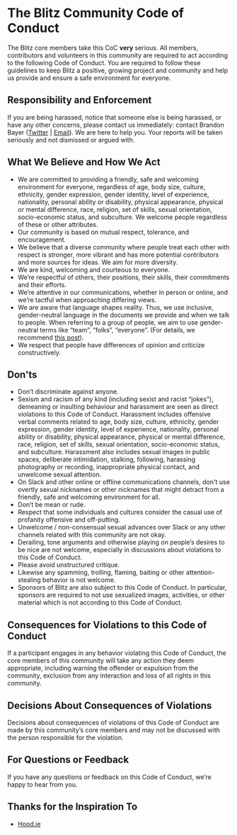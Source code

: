 # The Blitz Community Code of Conduct

The Blitz core members take this CoC **very** serious. All members, contributors and volunteers in this community are required to act according to the following Code of Conduct. You are required to follow these guidelines to keep Blitz a positive, growing project and community and help us provide and ensure a safe environment for everyone.

## Responsibility and Enforcement

If you are being harassed, notice that someone else is being harassed, or have any other concerns, please contact us immediately: contact Brandon Bayer ([Twitter](https://twitter.com/flybayer) | [Email](mailto:b@bayer.ws)). We are here to help you. Your reports will be taken seriously and not dismissed or argued with.

## What We Believe and How We Act

- We are committed to providing a friendly, safe and welcoming environment for everyone, regardless of age, body size, culture, ethnicity, gender expression, gender identity, level of experience, nationality, personal ability or disability, physical appearance, physical or mental difference, race, religion, set of skills, sexual orientation, socio-economic status, and subculture. We welcome people regardless of these or other attributes.
- Our community is based on mutual respect, tolerance, and encouragement.
- We believe that a diverse community where people treat each other with respect is stronger, more vibrant and has more potential contributors and more sources for ideas. We aim for more diversity.
- We are kind, welcoming and courteous to everyone.
- We’re respectful of others, their positions, their skills, their commitments and their efforts.
- We’re attentive in our communications, whether in person or online, and we’re tactful when approaching differing views.
- We are aware that language shapes reality. Thus, we use inclusive, gender-neutral language in the documents we provide and when we talk to people. When referring to a group of people, we aim to use gender-neutral terms like “team”, “folks”, “everyone”. (For details, we recommend [this post](https://modelviewculture.com/pieces/gendered-language-feature-or-bug-in-software-documentation)).
- We respect that people have differences of opinion and criticize constructively.

## Don'ts 

- Don’t discriminate against anyone.
- Sexism and racism of any kind (including sexist and racist “jokes”), demeaning or insulting behaviour and harassment are seen as direct violations to this Code of Conduct. Harassment includes offensive verbal comments related to age, body size, culture, ethnicity, gender expression, gender identity, level of experience, nationality, personal ability or disability, physical appearance, physical or mental difference, race, religion, set of skills, sexual orientation, socio-economic status, and subculture. Harassment also includes sexual images in public spaces, deliberate intimidation, stalking, following, harassing photography or recording, inappropriate physical contact, and unwelcome sexual attention.
- On Slack and other online or offline communications channels, don't use overtly sexual nicknames or other nicknames that might detract from a friendly, safe and welcoming environment for all.
- Don’t be mean or rude.
- Respect that some individuals and cultures consider the casual use of profanity offensive and off-putting.
- Unwelcome / non-consensual sexual advances over Slack or any other channels related with this community are not okay.
- Derailing, tone arguments and otherwise playing on people’s desires to be nice are not welcome, especially in discussions about violations to this Code of Conduct.
- Please avoid unstructured critique.
- Likewise any spamming, trolling, flaming, baiting or other attention-stealing behavior is not welcome.
- Sponsors of Blitz are also subject to this Code of Conduct. In particular, sponsors are required to not use sexualized images, activities, or other material which is not according to this Code of Conduct.

## Consequences for Violations to this Code of Conduct

If a participant engages in any behavior  violating this Code of Conduct, the core members of this community will take any action they deem appropriate, including warning the offender or expulsion from the community, exclusion from any interaction and loss of all rights in this community.

## Decisions About Consequences of Violations

Decisions about consequences of violations of this Code of Conduct are made by this community’s core members and may not be discussed with the person responsible for the violation.

## For Questions or Feedback

If you have any questions or feedback on this Code of Conduct, we’re happy to hear from you.

## Thanks for the Inspiration To

- [Hood.ie](http://hood.ie/code-of-conduct/)
